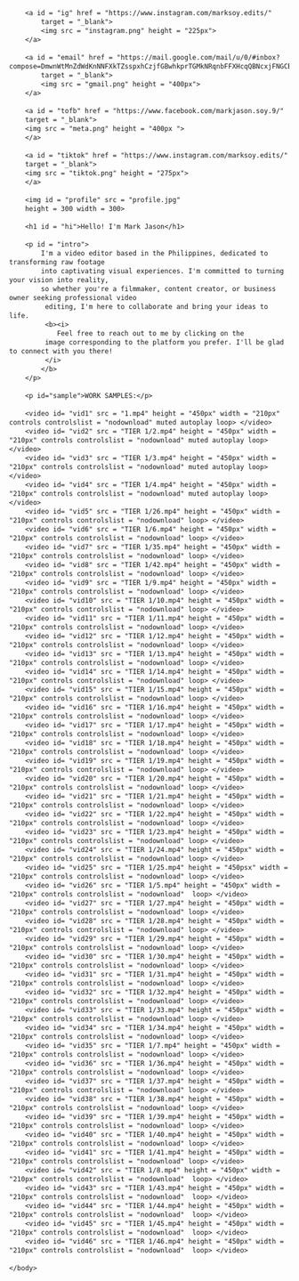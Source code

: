 <!DOCTYPE html>
<html>
    <head>
        <title>
            marksoy.edits
        </title>
        <style>
            #profile {
                position: absolute;
                top: 10px;
                left: 50px;
                border-radius: 50%;
                box-shadow: 7px 10px 15px gray;
            }
            #hi{
                position: absolute;
                top: 10px;
                right: 385px;
                font-size: 50px;
            }
            #intro{
                position: absolute;
                top:120px;
                right: 50px;
                left: 395px;
                font-size: 25px;
                text-align: justify;
            }
            #sample{
                position: absolute;
                top:500px;
                right: 50px;
                left: 50px;
                font-size: 30px;
            }
            #vid1{
                position: absolute;
                top:550px;
                left: 50px;
            }
            #vid2{
                position: absolute;
                top:550px;
                left: 370px;
            }
            #vid3{
                position: absolute;
                top:550px;
                left: 700px;
            }
            #vid4{
                position: absolute;
                top:550px;
                left: 1000px;
            }
            #vid5{
                position: absolute;
                top:1000px;
                left: 50px;
            }
            #vid6{
                position: absolute;
                top:1000px;
                left: 370px;
            }
            #vid7{
                position: absolute;
                top:1000px;
                left: 700px;
            }
            #vid8{
                position: absolute;
                top:1000px;
                left: 1000px;
            }
            #vid9{
                position: absolute;
                top:1450px;
                left: 50px;
            }
            #vid10{
                position: absolute;
                top:1450px;
                left: 370px;
            }
            #vid11{
                position: absolute;
                top:1450px;
                left: 700px;
            }
            #vid12{
                position: absolute;
                top:1450px;
                left: 1000px;
            }
            #vid13{
                position: absolute;
                top:1900px;
                left: 50px;
            }
            #vid14{
                position: absolute;
                top:1900px;
                left: 370px;
            }
            #vid15{
                position: absolute;
                top:1900px;
                left: 700px;
            }
            #vid16{
                position: absolute;
                top:1900px;
                left: 1000px;
            }
            #vid17{
                position: absolute;
                top:2350px;
                left: 50px;
            }
            #vid18{
                position: absolute;
                top:2350px;
                left: 370px;
            }
            #vid19{
                position: absolute;
                top:2350px;
                left: 700px;
            }
            #vid20{
                position: absolute;
                top:2350px;
                left: 1000px;
            }
            #vid21{
                position: absolute;
                top:2800px;
                left: 50px;
            }
            #vid22{
                position: absolute;
                top:2800px;
                left: 370px;
            }
            #vid23{
                position: absolute;
                top:2800px;
                left: 700px;
            }
            #vid24{
                position: absolute;
                top:2800px;
                left: 1000px;
            }
            #vid25{
                position: absolute;
                top:3250px;
                left: 50px;
            }
            #vid26{
                position: absolute;
                top:3250px;
                left: 370px;
            }
            #vid27{
                position: absolute;
                top:3250px;
                left: 700px;
            }
            #vid28{
                position: absolute;
                top:3250px;
                left: 1000px;
            }
            #vid29{
                position: absolute;
                top:3700px;
                left: 50px;
            }
            #vid30{
                position: absolute;
                top:3700px;
                left: 370px;
            }
            #vid31{
                position: absolute;
                top:3700px;
                left: 700px;
            }
            #vid32{
                position: absolute;
                top:3700px;
                left: 1000px;
            }
            #vid33{
                position: absolute;
                top:4150px;
                left: 50px;
            }
            #vid34{
                position: absolute;
                top:4150px;
                left: 370px;
            }
            #vid35{
                position: absolute;
                top:4150px;
                left: 700px;
            }
            #vid36{
                position: absolute;
                top:4150px;
                left: 1000px;
            }
            #vid37{
                position: absolute;
                top:4600px;
                left: 50px;
            }
            #vid38{
                position: absolute;
                top:4600px;
                left: 370px;
            }
            #vid39{
                position: absolute;
                top:4600px;
                left: 700px;
            }
            #vid40{
                position: absolute;
                top:4600px;
                left: 1000px;
            }
            #vid41{
                position: absolute;
                top: 5050px;
                left: 50px;
            }
            #vid42{
                position: absolute;
                top:5050px;
                left: 370px;
            }
            #vid43{
                position: absolute;
                top:5050px;
                left: 700px;
            }
            #vid44{
                position: absolute;
                top:5050px;
                left: 1000px;
            }
            #vid45{
                position: absolute;
                top:5500px;
                left: 50px;
            }
            #vid46{
                position: absolute;
                top:5500px;
                left: 370px;
            }
            body{
                margin: 0;
            }       
            #ig{
                position: absolute;
                top: 360px;
                left: 600px;
                cursor: pointer;
            }
            #tiktok{
                position: absolute;
                top: 335px;
                left: 785px;
            }
            #tofb{
                position: absolute;
                top: 270px;
                left: 350px;
            }
            #email{
                position: absolute;
                top: 270px;
                left: 950px;
            }
            #contact{
                position: absolute;
                top: 400px;
                left: 325px;
            }
        </style>
    </head>
    <body> 

        <a id = "ig" href = "https://www.instagram.com/marksoy.edits/"
            target = "_blank">
            <img src = "instagram.png" height = "225px">
        </a>

        <a id = "email" href = "https://mail.google.com/mail/u/0/#inbox?compose=DmwnWtMnZdWdKnNNFXkTZsspxhCzjfGBwhkprTGMkNRqnbFFXHcqQBNcxjFNGCBFFFzQmGRwzvwQ"
            target = "_blank">
            <img src = "gmail.png" height = "400px">
        </a>

        <a id = "tofb" href = "https://www.facebook.com/markjason.soy.9/"
        target = "_blank">
        <img src = "meta.png" height = "400px ">
        </a>

        <a id = "tiktok" href = "https://www.instagram.com/marksoy.edits/"
        target = "_blank">
        <img src = "tiktok.png" height = "275px">
        </a>

        <img id = "profile" src = "profile.jpg"
        height = 300 width = 300>

        <h1 id = "hi">Hello! I'm Mark Jason</h1>

        <p id = "intro">
            I'm a video editor based in the Philippines, dedicated to transforming raw footage 
            into captivating visual experiences. I'm committed to turning your vision into reality, 
            so whether you're a filmmaker, content creator, or business owner seeking professional video
             editing, I'm here to collaborate and bring your ideas to life.
             <b><i>
                Feel free to reach out to me by clicking on the
             image corresponding to the platform you prefer. I'll be glad to connect with you there!
             </i>
            </b>
        </p>

        <p id="sample">WORK SAMPLES:</p>

        <video id= "vid1" src = "1.mp4" height = "450px" width = "210px" controls controlslist = "nodownload" muted autoplay loop> </video>
        <video id= "vid2" src = "TIER 1/2.mp4" height = "450px" width = "210px" controls controlslist = "nodownload" muted autoplay loop> </video>
        <video id= "vid3" src = "TIER 1/3.mp4" height = "450px" width = "210px" controls controlslist = "nodownload" muted autoplay loop> </video>
        <video id= "vid4" src = "TIER 1/4.mp4" height = "450px" width = "210px" controls controlslist = "nodownload" muted autoplay loop> </video>
        <video id= "vid5" src = "TIER 1/26.mp4" height = "450px" width = "210px" controls controlslist = "nodownload" loop> </video>
        <video id= "vid6" src = "TIER 1/6.mp4" height = "450px" width = "210px" controls controlslist = "nodownload" loop> </video>
        <video id= "vid7" src = "TIER 1/35.mp4" height = "450px" width = "210px" controls controlslist = "nodownload" loop> </video>
        <video id= "vid8" src = "TIER 1/42.mp4" height = "450px" width = "210px" controls controlslist = "nodownload" loop> </video>
        <video id= "vid9" src = "TIER 1/9.mp4" height = "450px" width = "210px" controls controlslist = "nodownload" loop> </video>
        <video id= "vid10" src = "TIER 1/10.mp4" height = "450px" width = "210px" controls controlslist = "nodownload" loop> </video>
        <video id= "vid11" src = "TIER 1/11.mp4" height = "450px" width = "210px" controls controlslist = "nodownload" loop> </video>
        <video id= "vid12" src = "TIER 1/12.mp4" height = "450px" width = "210px" controls controlslist = "nodownload" loop> </video>
        <video id= "vid13" src = "TIER 1/13.mp4" height = "450px" width = "210px" controls controlslist = "nodownload" loop> </video>
        <video id= "vid14" src = "TIER 1/14.mp4" height = "450px" width = "210px" controls controlslist = "nodownload" loop> </video>
        <video id= "vid15" src = "TIER 1/15.mp4" height = "450px" width = "210px" controls controlslist = "nodownload" loop> </video>
        <video id= "vid16" src = "TIER 1/16.mp4" height = "450px" width = "210px" controls controlslist = "nodownload" loop> </video>
        <video id= "vid17" src = "TIER 1/17.mp4" height = "450px" width = "210px" controls controlslist = "nodownload" loop> </video>
        <video id= "vid18" src = "TIER 1/18.mp4" height = "450px" width = "210px" controls controlslist = "nodownload" loop> </video>
        <video id= "vid19" src = "TIER 1/19.mp4" height = "450px" width = "210px" controls controlslist = "nodownload" loop> </video>
        <video id= "vid20" src = "TIER 1/20.mp4" height = "450px" width = "210px" controls controlslist = "nodownload" loop> </video>
        <video id= "vid21" src = "TIER 1/21.mp4" height = "450px" width = "210px" controls controlslist = "nodownload" loop> </video>
        <video id= "vid22" src = "TIER 1/22.mp4" height = "450px" width = "210px" controls controlslist = "nodownload" loop> </video>
        <video id= "vid23" src = "TIER 1/23.mp4" height = "450px" width = "210px" controls controlslist = "nodownload" loop> </video>
        <video id= "vid24" src = "TIER 1/24.mp4" height = "450px" width = "210px" controls controlslist = "nodownload" loop> </video>
        <video id= "vid25" src = "TIER 1/25.mp4" height = "450psx" width = "210px" controls controlslist = "nodownload" loop> </video>
        <video id= "vid26" src = "TIER 1/5.mp4" height = "450px" width = "210px" controls controlslist = "nodownload"  loop> </video>
        <video id= "vid27" src = "TIER 1/27.mp4" height = "450px" width = "210px" controls controlslist = "nodownload" loop> </video>
        <video id= "vid28" src = "TIER 1/28.mp4" height = "450px" width = "210px" controls controlslist = "nodownload" loop> </video>
        <video id= "vid29" src = "TIER 1/29.mp4" height = "450px" width = "210px" controls controlslist = "nodownload" loop> </video>
        <video id= "vid30" src = "TIER 1/30.mp4" height = "450px" width = "210px" controls controlslist = "nodownload" loop> </video>
        <video id= "vid31" src = "TIER 1/31.mp4" height = "450px" width = "210px" controls controlslist = "nodownload" loop> </video>
        <video id= "vid32" src = "TIER 1/32.mp4" height = "450px" width = "210px" controls controlslist = "nodownload" loop> </video>
        <video id= "vid33" src = "TIER 1/33.mp4" height = "450px" width = "210px" controls controlslist = "nodownload" loop> </video>
        <video id= "vid34" src = "TIER 1/34.mp4" height = "450px" width = "210px" controls controlslist = "nodownload" loop> </video>
        <video id= "vid35" src = "TIER 1/7.mp4" height = "450px" width = "210px" controls controlslist = "nodownload" loop> </video>
        <video id= "vid36" src = "TIER 1/36.mp4" height = "450px" width = "210px" controls controlslist = "nodownload" loop> </video>
        <video id= "vid37" src = "TIER 1/37.mp4" height = "450px" width = "210px" controls controlslist = "nodownload" loop> </video>
        <video id= "vid38" src = "TIER 1/38.mp4" height = "450px" width = "210px" controls controlslist = "nodownload" loop> </video>
        <video id= "vid39" src = "TIER 1/39.mp4" height = "450px" width = "210px" controls controlslist = "nodownload" loop> </video>
        <video id= "vid40" src = "TIER 1/40.mp4" height = "450px" width = "210px" controls controlslist = "nodownload" loop> </video>
        <video id= "vid41" src = "TIER 1/41.mp4" height = "450px" width = "210px" controls controlslist = "nodownload" loop> </video>
        <video id= "vid42" src = "TIER 1/8.mp4" height = "450px" width = "210px" controls controlslist = "nodownload"  loop> </video>
        <video id= "vid43" src = "TIER 1/43.mp4" height = "450px" width = "210px" controls controlslist = "nodownload"  loop> </video>
        <video id= "vid44" src = "TIER 1/44.mp4" height = "450px" width = "210px" controls controlslist = "nodownload"  loop> </video>
        <video id= "vid45" src = "TIER 1/45.mp4" height = "450px" width = "210px" controls controlslist = "nodownload"  loop> </video>
        <video id= "vid46" src = "TIER 1/46.mp4" height = "450px" width = "210px" controls controlslist = "nodownload"  loop> </video>
        
    </body>
</html>
